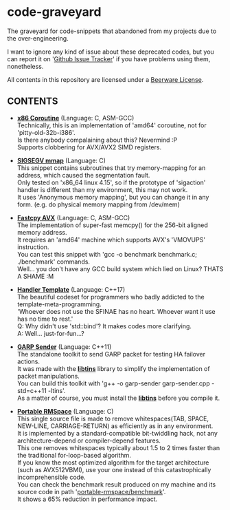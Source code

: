 # code-graveyard
The graveyard for code-snippets that abandoned from my projects due to the over-engineering.

I want to ignore any kind of issue about these deprecated codes,
  but you can report it on '[Github Issue Tracker](https://github.com/Revimal/code-graveyard/issues)' if you have problems using them,
  nonetheless.

All contents in this repository are licensed under a [Beerware License](https://github.com/Revimal/code-graveyard/blob/master/LICENSE).

## CONTENTS
* **[x86 Coroutine](https://github.com/Revimal/code-graveyard/blob/master/x86-coroutine)** (Language: C, ASM-GCC)\
	Technically, this is an implementation of 'amd64' coroutine, not for 'pitty-old-32b-i386'.\
	Is there anybody compalaining about this? Nevermind :P\
	Supports clobbering for AVX/AVX2 SIMD registers.

* **[SIGSEGV mmap](https://github.com/Revimal/code-graveyard/blob/master/sigsegv-mmap)** (Language: C)\
	This snippet contains subroutines that try memory-mapping for an address, which caused the segmentation fault.\
	Only tested on 'x86_64 linux 4.15', so if the prototype of 'sigaction' handler is different than my environment, this may not work.\
	It uses 'Anonymous memory mapping', but you can change it in any form. (e.g. do physical memory mapping from /dev/mem)

* **[Fastcpy AVX](https://github.com/Revimal/code-graveyard/blob/master/fastcpy-avx)** (Language: C, ASM-GCC)\
	The implementation of super-fast memcpy() for the 256-bit aligned memory address.\
	It requires an 'amd64' machine which supports AVX's 'VMOVUPS' instruction. \
	You can test this snippet with 'gcc -o benchmark benchmark.c; ./benchmark' commands. \
	Well... you don't have any GCC build system which lied on Linux? THATS A SHAME :M

* **[Handler Template](https://github.com/Revimal/code-graveyard/blob/master/handler-template)** (Language: C++17)\
	The beautiful codeset for programmers who badly addicted to the template-meta-programming. \
	'Whoever does not use the SFINAE has no heart. Whoever want it use has no time to rest.' \
	Q: Why didn't use 'std::bind'? It makes codes more clarifying. \
	A: Well... just-for-fun...?

* **[GARP Sender](https://github.com/Revimal/code-graveyard/blob/master/garp-sender)** (Language: C++11)\
	The standalone toolkit to send GARP packet for testing HA failover actions. \
    It was made with the **[libtins](http://libtins.github.io/)** library to simplify the implementation of packet manipulations. \
    You can build this toolkit with 'g\+\+ -o garp-sender garp-sender.cpp -std=c\+\+11 -ltins'. \
    As a matter of course, you must install the **[libtins](http://libtins.github.io/)** before you compile it.

* **[Portable RMSpace](https://github.com/Revimal/code-graveyard/blob/master/portable-rmspace)** (Language: C)\
	This single source file is made to remove whitespaces(TAB, SPACE, NEW-LINE, CARRIAGE-RETURN) as efficiently as in any environment. \
    It is implemented by a standard-compatible bit-twiddling hack, not any architecture-depend or compiler-depend features. \
    This one removes whitespaces typically about 1.5 to 2 times faster than the traditional for-loop-based algorithm. \
    If you know the most optimized algorithm for the target architecture (such as AVX512VBMI), use your one instead of this catastrophically incomprehensible code. \
    You can check the benchmark result produced on my machine and its source code in path '[portable-rmspace/benchmark](https://github.com/Revimal/code-graveyard/blob/master/portable-rmspace/benchmark)'. \
    It shows a 65% reduction in performance impact.